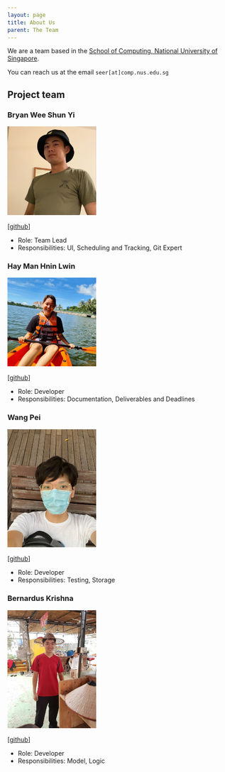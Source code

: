 ```yaml
---
layout: page
title: About Us
parent: The Team
---
```


We are a team based in the [School of Computing, National University of Singapore](http://www.comp.nus.edu.sg).

You can reach us at the email `seer[at]comp.nus.edu.sg`

## Project team

### Bryan Wee Shun Yi

<img src="images/bryanwee023.png" width="200px">

[[github](http://github.com/bryanwee023)]

* Role: Team Lead
* Responsibilities: UI, Scheduling and Tracking, Git Expert

### Hay Man Hnin Lwin

<img src="images/gracewang2322.png" width="200px">

[[github](http://github.com/gracewang2322)]

* Role: Developer
* Responsibilities: Documentation, Deliverables and Deadlines

### Wang Pei

<img src="images/wangpeialex.png" width="200px">

[[github](http://github.com/wangpeialex)]

* Role: Developer
* Responsibilities: Testing, Storage

### Bernardus Krishna

<img src="images/bernarduskrishna.png" width="200px">

[[github](https://github.com/bernarduskrishna)]

* Role: Developer
* Responsibilities: Model, Logic
